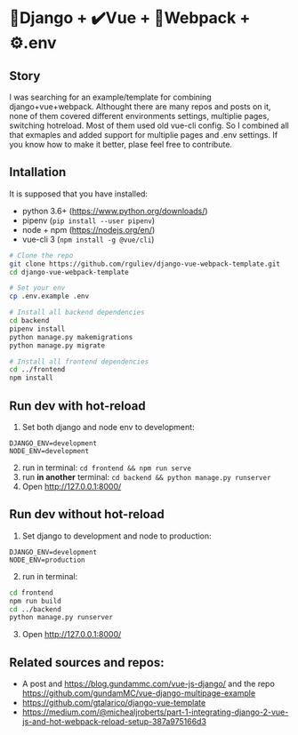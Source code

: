 #  :snake:Django + :heavy_check_mark:Vue + :large_blue_diamond:Webpack + :gear:.env

## Story
I was searching for an example/template for combining django+vue+webpack. Althought there are many repos and posts on it, none of them covered different environments settings, multiplie pages, switching hotreload. Most of them used old vue-cli config. So I combined all that exmaples and added support for multiplie pages and .env settings.
If you know how to make it better, plase feel free to contribute.

## Intallation

It is supposed that you have installed:
- python 3.6+ (https://www.python.org/downloads/) 
- pipenv (`pip install --user pipenv`)
- node + npm (https://nodejs.org/en/)
- vue-cli 3 (`npm install -g @vue/cli`)

```bash
# Clone the repo
git clone https://github.com/rguliev/django-vue-webpack-template.git
cd django-vue-webpack-template

# Set your env
cp .env.example .env 

# Install all backend dependencies
cd backend
pipenv install
python manage.py makemigrations
python manage.py migrate

# Install all frontend dependencies
cd ../frontend
npm install
```

## Run dev with hot-reload
1. Set both django and node env to development:
```
DJANGO_ENV=development
NODE_ENV=development
```
2. run in terminal: `cd frontend && npm run serve`
3. run **in another** terminal: `cd backend && python manage.py runserver`
4. Open http://127.0.0.1:8000/

## Run dev without hot-reload
1. Set django to development and node to production:
```
DJANGO_ENV=development
NODE_ENV=production
```
2. run in terminal: 
```bash
cd frontend
npm run build
cd ../backend
python manage.py runserver
```
3. Open http://127.0.0.1:8000/

## Related sources and repos:
- A post and https://blog.gundammc.com/vue-js-django/ and the repo https://github.com/gundamMC/vue-django-multipage-example
- https://github.com/gtalarico/django-vue-template
- https://medium.com/@michealjroberts/part-1-integrating-django-2-vue-js-and-hot-webpack-reload-setup-387a975166d3
